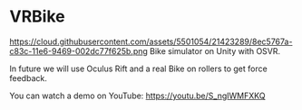 # VRBike
https://cloud.githubusercontent.com/assets/5501054/21423289/8ec5767a-c83c-11e6-9469-002dc77f625b.png
Bike simulator on Unity with OSVR.

In future we will use Oculus Rift and a real Bike on rollers to get force feedback.

You can watch a demo on YouTube: https://youtu.be/S_ngIWMFXKQ
